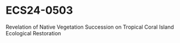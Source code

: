 # ECS24-0503
Revelation of Native Vegetation Succession on Tropical Coral Island Ecological Restoration
